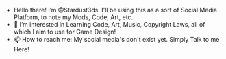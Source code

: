 - Hello there! I’m @Stardust3ds. I'll be using this as a sort of Social Media Platform, to note my Mods, Code, Art, etc.
- 👀 I’m interested in Learning Code, Art, Music, Copyright Laws, all of which I aim to use for Game Design!
- 📫 How to reach me: My social media's don't exist yet. Simply Talk to me Here!
